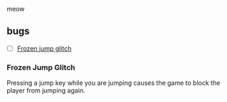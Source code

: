 meow

## bugs
- [ ] [Frozen jump glitch](#frozen-jump-glitch)

### Frozen Jump Glitch
Pressing a jump key while you are jumping causes the game to block the player from jumping again.
